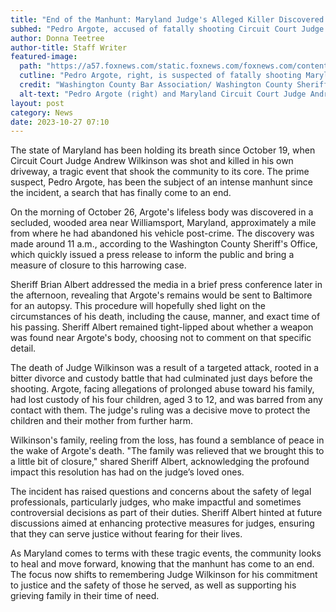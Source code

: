 ```yaml
---
title: "End of the Manhunt: Maryland Judge's Alleged Killer Discovered Deceased"
subhed: "Pedro Argote, accused of fatally shooting Circuit Court Judge Andrew Wilkinson, has been found dead, bringing a tense search to a close."
author: Donna Teetree
author-title: Staff Writer
featured-image: 
  path: "https://a57.foxnews.com/static.foxnews.com/foxnews.com/content/uploads/2023/10/720/405/collage-5-1.jpg?ve=1&tl=1"
  cutline: "Pedro Argote, right, is suspected of fatally shooting Maryland Circuit Court Judge Andrew Wilkinson, left."
  credit: "Washington County Bar Association/ Washington County Sheriff"
  alt-text: "Pedro Argote (right) and Maryland Circuit Court Judge Andrew Wilkinson (left)."
layout: post
category: News
date: 2023-10-27 07:10
---
```


The state of Maryland has been holding its breath since October 19, when Circuit Court Judge Andrew Wilkinson was shot and killed in his own driveway, a tragic event that shook the community to its core. The prime suspect, Pedro Argote, has been the subject of an intense manhunt since the incident, a search that has finally come to an end.

On the morning of October 26, Argote's lifeless body was discovered in a secluded, wooded area near Williamsport, Maryland, approximately a mile from where he had abandoned his vehicle post-crime. The discovery was made around 11 a.m., according to the Washington County Sheriff's Office, which quickly issued a press release to inform the public and bring a measure of closure to this harrowing case.

Sheriff Brian Albert addressed the media in a brief press conference later in the afternoon, revealing that Argote's remains would be sent to Baltimore for an autopsy. This procedure will hopefully shed light on the circumstances of his death, including the cause, manner, and exact time of his passing. Sheriff Albert remained tight-lipped about whether a weapon was found near Argote's body, choosing not to comment on that specific detail.

The death of Judge Wilkinson was a result of a targeted attack, rooted in a bitter divorce and custody battle that had culminated just days before the shooting. Argote, facing allegations of prolonged abuse toward his family, had lost custody of his four children, aged 3 to 12, and was barred from any contact with them. The judge's ruling was a decisive move to protect the children and their mother from further harm.

Wilkinson's family, reeling from the loss, has found a semblance of peace in the wake of Argote's death. "The family was relieved that we brought this to a little bit of closure," shared Sheriff Albert, acknowledging the profound impact this resolution has had on the judge’s loved ones.

The incident has raised questions and concerns about the safety of legal professionals, particularly judges, who make impactful and sometimes controversial decisions as part of their duties. Sheriff Albert hinted at future discussions aimed at enhancing protective measures for judges, ensuring that they can serve justice without fearing for their lives.

As Maryland comes to terms with these tragic events, the community looks to heal and move forward, knowing that the manhunt has come to an end. The focus now shifts to remembering Judge Wilkinson for his commitment to justice and the safety of those he served, as well as supporting his grieving family in their time of need.
